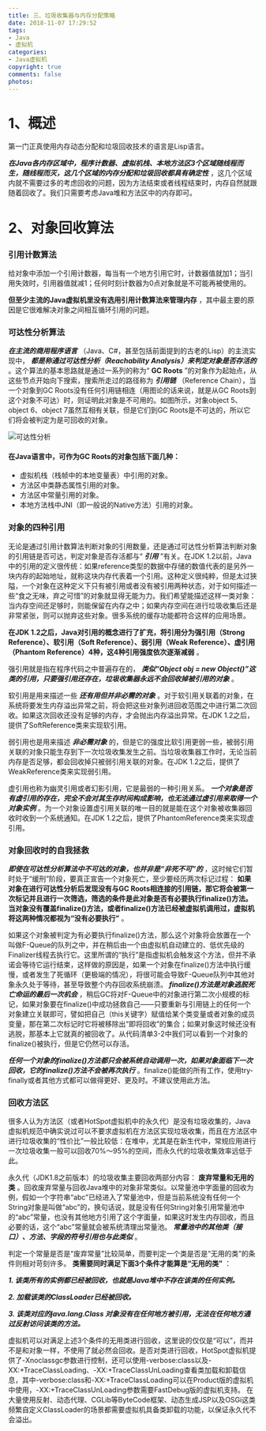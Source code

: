 ```yaml
---
title: 三、垃圾收集器与内存分配策略
date: 2018-11-07 17:29:52
tags:
- Java
- 虚拟机
categories:
- Java虚拟机
copyright: true
comments: false
photos:
---
```


# 1、概述
第一门正真使用内存动态分配和垃圾回收技术的语言是Lisp语言。

 **_在Java各内存区域中，程序计数器、虚拟机栈、本地方法区3个区域随线程而生，随线程而灭，这几个区域的内存分配和垃圾回收都具有确定性_** ，这几个区域内就不需要过多的考虑回收的问题，因为方法结束或者线程结束时，内存自然就跟随着回收了。我们只需要考虑Java堆和方法区中的内存即可。

<!-- more -->

# 2、对象回收算法

### 引用计数算法

给对象中添加一个引用计数器，每当有一个地方引用它时，计数器值就加1；当引用失效时，引用器值就减1；任何时刻计数器为0点对象就是不可能再被使用的。

 **但至少主流的Java虚拟机里没有选用引用计数算法来管理内存** ，其中最主要的原因是它很难解决对象之间相互循环引用的问题。

### 可达性分析算法

 **_在主流的商用程序语言_** （Java、C#，甚至包括前面提到的古老的Lisp）的主流实现中， **_都是称通过可达性分析（Reachability Analysis）来判定对象是否存活的_** 。这个算法的基本思路就是通过一系列的称为“ **GC Roots** ”的对象作为起始点，从这些节点开始向下搜索，搜索所走过的路径称为 **_引用链_** （Reference Chain），当一个对象到GC Roots没有任何引用链相连（用图论的话来说，就是从GC Roots到这个对象不可达）时，则证明此对象是不可用的。如图所示，对象object 5、object 6、object 7虽然互相有关联，但是它们到GC Roots是不可达的，所以它们将会被判定为是可回收的对象。

![可达性分析](/images/jvm/jvm-gc-memory-strategy/strategy.png "可达性分析算法.png")

#### 在Java语言中，可作为GC Roots的对象包括下面几种：
- 虚拟机栈（栈帧中的本地变量表）中引用的对象。
- 方法区中类静态属性引用的对象。
- 方法区中常量引用的对象。
- 本地方法栈中JNI（即一般说的Native方法）引用的对象。

### 对象的四种引用

无论是通过引用计数算法判断对象的引用数量，还是通过可达性分析算法判断对象的引用链是否可达，判定对象是否存活都与“ **_引用_** ”有关。在JDK 1.2以前，Java中的引用的定义很传统：如果reference类型的数据中存储的数值代表的是另外一块内存的起始地址，就称这块内存代表着一个引用。这种定义很纯粹，但是太过狭隘，一个对象在这种定义下只有被引用或者没有被引用两种状态，对于如何描述一些“食之无味，弃之可惜”的对象就显得无能为力。我们希望能描述这样一类对象：当内存空间还足够时，则能保留在内存之中；如果内存空间在进行垃圾收集后还是非常紧张，则可以抛弃这些对象。很多系统的缓存功能都符合这样的应用场景。

 **在JDK 1.2之后，Java对引用的概念进行了扩充，将引用分为强引用（Strong Reference）、软引用（Soft Reference）、弱引用（Weak Reference）、虚引用（Phantom Reference）4种，这4种引用强度依次逐渐减弱** 。

强引用就是指在程序代码之中普遍存在的， **_类似“Object obj = new Object()”这类的引用，只要强引用还存在，垃圾收集器永远不会回收掉被引用的对象_** 。

软引用是用来描述一些 **_还有用但并非必需的对象_** 。对于软引用关联着的对象，在系统将要发生内存溢出异常之前，将会把这些对象列进回收范围之中进行第二次回收。如果这次回收还没有足够的内存，才会抛出内存溢出异常。在JDK 1.2之后，提供了SoftReference类来实现软引用。

弱引用也是用来描述 **_非必需对象_** 的，但是它的强度比软引用更弱一些，被弱引用关联的对象只能生存到下一次垃圾收集发生之前。当垃圾收集器工作时，无论当前内存是否足够，都会回收掉只被弱引用关联的对象。在JDK 1.2之后，提供了WeakReference类来实现弱引用。

虚引用也称为幽灵引用或者幻影引用，它是最弱的一种引用关系。 **_一个对象是否有虚引用的存在，完全不会对其生存时间构成影响，也无法通过虚引用来取得一个对象实例_** 。为一个对象设置虚引用关联的唯一目的就是能在这个对象被收集器回收时收到一个系统通知。在JDK 1.2之后，提供了PhantomReference类来实现虚引用。

### 对象回收时的自我拯救

 **_即使在可达性分析算法中不可达的对象，也并非是“非死不可”的_** ，这时候它们暂时处于“缓刑”阶段，要真正宣告一个对象死亡，至少要经历两次标记过程： **如果对象在进行可达性分析后发现没有与GC Roots相连接的引用链，那它将会被第一次标记并且进行一次筛选，筛选的条件是此对象是否有必要执行finalize()方法。当对象没有覆盖finalize()方法，或者finalize()方法已经被虚拟机调用过，虚拟机将这两种情况都视为“没有必要执行”** 。

如果这个对象被判定为有必要执行finalize()方法，那么这个对象将会放置在一个叫做F-Queue的队列之中，并在稍后由一个由虚拟机自动建立的、低优先级的Finalizer线程去执行它。这里所谓的“执行”是指虚拟机会触发这个方法，但并不承诺会等待它运行结束，这样做的原因是，如果一个对象在finalize()方法中执行缓慢，或者发生了死循环（更极端的情况），将很可能会导致F-Queue队列中其他对象永久处于等待，甚至导致整个内存回收系统崩溃。 **_finalize()方法是对象逃脱死亡命运的最后一次机会_** ，稍后GC将对F-Queue中的对象进行第二次小规模的标记，如果对象要在finalize()中成功拯救自己——只要重新与引用链上的任何一个对象建立关联即可，譬如把自己（this关键字）赋值给某个类变量或者对象的成员变量，那在第二次标记时它将被移除出“即将回收”的集合；如果对象这时候还没有逃脱，那基本上它就真的被回收了。从代码清单3-2中我们可以看到一个对象的finalize()被执行，但是它仍然可以存活。

 **_任何一个对象的finalize()方法都只会被系统自动调用一次，如果对象面临下一次回收，它的finalize()方法不会被再次执行_** 。finalize()能做的所有工作，使用try-finally或者其他方式都可以做得更好、更及时。不建议使用此方法。

### 回收方法区

很多人认为方法区（或者HotSpot虚拟机中的永久代）是没有垃圾收集的，Java虚拟机规范中确实说过可以不要求虚拟机在方法区实现垃圾收集，而且在方法区中进行垃圾收集的“性价比”一般比较低：在堆中，尤其是在新生代中，常规应用进行一次垃圾收集一般可以回收70%～95%的空间，而永久代的垃圾收集效率远低于此。

永久代（JDK1.8之前版本）的垃圾收集主要回收两部分内容： **废弃常量和无用的类** 。回收废弃常量与回收Java堆中的对象非常类似。以常量池中字面量的回收为例，假如一个字符串“abc”已经进入了常量池中，但是当前系统没有任何一个String对象是叫做“abc”的，换句话说，就是没有任何String对象引用常量池中的“abc”常量，也没有其他地方引用了这个字面量，如果这时发生内存回收，而且必要的话，这个“abc”常量就会被系统清理出常量池。 **_常量池中的其他类（接口）、方法、字段的符号引用也与此类似_** 。

判定一个常量是否是“废弃常量”比较简单，而要判定一个类是否是“无用的类”的条件则相对苛刻许多。 **类需要同时满足下面3个条件才能算是“无用的类”** ：

 **_1. 该类所有的实例都已经被回收，也就是Java堆中不存在该类的任何实例。_** 

 **_2. 加载该类的ClassLoader已经被回收。_** 

 **_3. 该类对应的java.lang.Class 对象没有在任何地方被引用，无法在任何地方通过反射访问该类的方法。_** 

虚拟机可以对满足上述3个条件的无用类进行回收，这里说的仅仅是“可以”，而并不是和对象一样，不使用了就必然会回收。是否对类进行回收，HotSpot虚拟机提供了-Xnoclassgc参数进行控制，还可以使用-verbose:class以及-XX:+TraceClassLoading、-XX:+TraceClassUnLoading查看类加载和卸载信息，其中-verbose:class和-XX:+TraceClassLoading可以在Product版的虚拟机中使用，-XX:+TraceClassUnLoading参数需要FastDebug版的虚拟机支持。
在大量使用反射、动态代理、CGLib等ByteCode框架、动态生成JSP以及OSGi这类频繁自定义ClassLoader的场景都需要虚拟机具备类卸载的功能，以保证永久代不会溢出。

